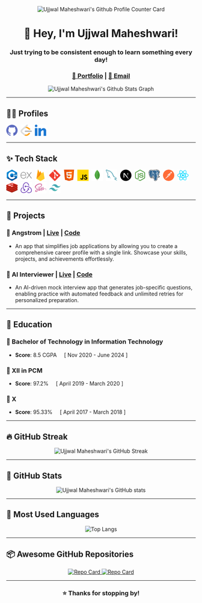 <!-- Basic Customization Required -->

<div align="center">

![Ujjwal Maheshwari's Github Profile Counter Card](https://profile-counter.glitch.me/ujjwal2327/count.svg)

<!-- Choose one heading style -->
<!-- Option 1: Fast & simple text -->
# 👋 Hey, I'm Ujjwal Maheshwari!

<!-- Option 2: Slower, but with typing animation -->
<!-- ![Intro](https://readme-typing-svg.herokuapp.com/?font=Righteous&size=35&center=true&vCenter=true&duration=4000&lines=Hi+There!+👋;+I'm+Ujjwal+Maheshwari!) -->

### Just trying to be consistent enough to learn something every day!

### [🔗 Portfolio](https://angstrom.vercel.app/users/ujjwal) | [📧 Email](mailto:ujjwal2327@gmail.com)

![Ujjwal Maheshwari's Github Stats Graph](https://github-readme-activity-graph-mnex.vercel.app/graph?username=ujjwal&bg_color=transparent&color=00b8b5&line=eb008b&point=FFFFFF&area=true&hide_border=true&hide_title=true)

</div>


---  


## 🧑‍💻 Profiles
<!-- Multiple profile icons with links
[<img src="profile_icon" alt="profile_name" width="30" height="30" title="profile_name" />](user_profile_link)&nbsp;
-->

[<img src="https://raw.githubusercontent.com/Ujjwal2327/Angstrom/da96fda64c782c14cb885150a13f35ade31d37be/public/icons/profiles/github.svg" alt="GitHub" width="30" height="30" title="GitHub" />](https://github.com/ujjwal2327)&nbsp;
[<img src="https://raw.githubusercontent.com/Ujjwal2327/Angstrom/da96fda64c782c14cb885150a13f35ade31d37be/public/icons/profiles/leetcode.svg" alt="LeetCode" width="30" height="30" title="LeetCode" />](https://leetcode.com/ujjwal2327)&nbsp;
[<img src="https://raw.githubusercontent.com/Ujjwal2327/Angstrom/da96fda64c782c14cb885150a13f35ade31d37be/public/icons/profiles/linkedin.svg" alt="LinkedIn" width="30" height="30" title="LinkedIn" />](https://www.linkedin.com/in/ujjwal2327)&nbsp;


---  


## ✨ Tech Stack
<!-- Multiple skill icons
<img src="skill_icon" alt="skill_name" width="30" height="30" title="skill_name" />&nbsp;
-->

<img src="https://raw.githubusercontent.com/Ujjwal2327/Angstrom/da96fda64c782c14cb885150a13f35ade31d37be/public/icons/categorizedSkills/language/c++.svg" alt="c++" width="30" height="30" title="c++" />&nbsp;
<img src="https://raw.githubusercontent.com/Ujjwal2327/Angstrom/da96fda64c782c14cb885150a13f35ade31d37be/public/icons/categorizedSkills/backend_dev/express.svg" alt="express" width="30" height="30" title="express" />&nbsp;
<img src="https://raw.githubusercontent.com/Ujjwal2327/Angstrom/da96fda64c782c14cb885150a13f35ade31d37be/public/icons/categorizedSkills/baas/firebase.svg" alt="firebase" width="30" height="30" title="firebase" />&nbsp;
<img src="https://raw.githubusercontent.com/Ujjwal2327/Angstrom/da96fda64c782c14cb885150a13f35ade31d37be/public/icons/categorizedSkills/other/git.svg" alt="git" width="30" height="30" title="git" />&nbsp;
<img src="https://raw.githubusercontent.com/Ujjwal2327/Angstrom/da96fda64c782c14cb885150a13f35ade31d37be/public/icons/categorizedSkills/frontend_dev/html.svg" alt="html" width="30" height="30" title="html" />&nbsp;
<img src="https://raw.githubusercontent.com/Ujjwal2327/Angstrom/da96fda64c782c14cb885150a13f35ade31d37be/public/icons/categorizedSkills/language/javascript.svg" alt="javascript" width="30" height="30" title="javascript" />&nbsp;
<img src="https://raw.githubusercontent.com/Ujjwal2327/Angstrom/da96fda64c782c14cb885150a13f35ade31d37be/public/icons/categorizedSkills/database/mongodb.svg" alt="mongodb" width="30" height="30" title="mongodb" />&nbsp;
<img src="https://raw.githubusercontent.com/Ujjwal2327/Angstrom/da96fda64c782c14cb885150a13f35ade31d37be/public/icons/categorizedSkills/database/mysql.svg" alt="mysql" width="30" height="30" title="mysql" />&nbsp;
<img src="https://raw.githubusercontent.com/Ujjwal2327/Angstrom/da96fda64c782c14cb885150a13f35ade31d37be/public/icons/categorizedSkills/static_site_generator/nextjs.svg" alt="nextjs" width="30" height="30" title="nextjs" />&nbsp;
<img src="https://raw.githubusercontent.com/Ujjwal2327/Angstrom/da96fda64c782c14cb885150a13f35ade31d37be/public/icons/categorizedSkills/backend_dev/nodejs.svg" alt="nodejs" width="30" height="30" title="nodejs" />&nbsp;
<img src="https://raw.githubusercontent.com/Ujjwal2327/Angstrom/da96fda64c782c14cb885150a13f35ade31d37be/public/icons/categorizedSkills/database/postgresql.svg" alt="postgresql" width="30" height="30" title="postgresql" />&nbsp;
<img src="https://raw.githubusercontent.com/Ujjwal2327/Angstrom/da96fda64c782c14cb885150a13f35ade31d37be/public/icons/categorizedSkills/software/postman.svg" alt="postman" width="30" height="30" title="postman" />&nbsp;
<img src="https://raw.githubusercontent.com/Ujjwal2327/Angstrom/da96fda64c782c14cb885150a13f35ade31d37be/public/icons/categorizedSkills/frontend_dev/react.svg" alt="react" width="30" height="30" title="react" />&nbsp;
<img src="https://raw.githubusercontent.com/Ujjwal2327/Angstrom/da96fda64c782c14cb885150a13f35ade31d37be/public/icons/categorizedSkills/database/redis.svg" alt="redis" width="30" height="30" title="redis" />&nbsp;
<img src="https://raw.githubusercontent.com/Ujjwal2327/Angstrom/da96fda64c782c14cb885150a13f35ade31d37be/public/icons/categorizedSkills/frontend_dev/redux.svg" alt="redux" width="30" height="30" title="redux" />&nbsp;
<img src="https://raw.githubusercontent.com/Ujjwal2327/Angstrom/da96fda64c782c14cb885150a13f35ade31d37be/public/icons/categorizedSkills/frontend_dev/sass.svg" alt="sass" width="30" height="30" title="sass" />&nbsp;
<img src="https://raw.githubusercontent.com/Ujjwal2327/Angstrom/da96fda64c782c14cb885150a13f35ade31d37be/public/icons/categorizedSkills/frontend_dev/tailwind.svg" alt="tailwind" width="30" height="30" title="tailwind" />&nbsp;


---  


## 📁 Projects
### 🌟 Angstrom | [Live](https://angstrom.vercel.app/) | [Code](https://github.com/Ujjwal2327/Angstrom)
- An app that simplifies job applications by allowing you to create a comprehensive career profile with a single link. Showcase your skills, projects, and achievements effortlessly.

### 🌟 AI Interviewer | [Live](https://ai-interviewer-ten.vercel.app/) | [Code](https://github.com/Ujjwal2327/AI-Interviewer)
- An AI-driven mock interview app that generates job-specific questions, enabling practice with automated feedback and unlimited retries for personalized preparation.


---  


## 🏫 Education
### 🌟 Bachelor of Technology in Information Technology
- **Score**: 8.5 CGPA &nbsp;&nbsp;&nbsp; [ Nov 2020 - June 2024 ]

### 🌟 XII in PCM
- **Score**: 97.2% &nbsp;&nbsp;&nbsp; [ April 2019 - March 2020 ]

### 🌟 X
- **Score**: 95.33% &nbsp;&nbsp;&nbsp; [ April 2017 - March 2018 ]


---  


## 🔥 GitHub Streak  
<!--  ![Ujjwal Maheshwari's GitHub Streak](img_link)  -->

<div align="center">

![Ujjwal Maheshwari's GitHub Streak](https://streak-stats.demolab.com?user=ujjwal2327&theme=transparent)

</div>


---  


## 🚀 GitHub Stats
<!-- Configuration options for GitHub stats card:
  - &theme=transparent (or other available themes)
  - &show_icons=true (display icons)
  - &rank_icon=github / percentile (choose rank icon style)
  - &hide=contribs,prs,issues (hide specific stats, comma-separated)
  - &show=reviews,discussions_started,discussions_answered,prs_merged,prs_merged_percentage (show specific stats)
-->

<div align="center">

![Ujjwal Maheshwari's GitHub stats](https://github-readme-stats.vercel.app/api?username=ujjwal2327&theme=transparent&show_icons=true&hide=contribs,prs&rank_icon=github)

</div>


---  


## 🧠 Most Used Languages
<!-- Configuration options for Most Used Languages card:
  - &theme=transparent (or other available themes)
  - &hide_progress=true (hide progress bars)
  - &layout=compact / donut / donut-vertical / pie (choose layout style)
  - &langs_count=1 to 20 (number of languages to display)
-->

<div align="center">

![Top Langs](https://github-readme-stats.vercel.app/api/top-langs/?username=ujjwal2327&theme=transparent&hide_progress=true)

</div>


---  


## 📦 Awesome GitHub Repositories
<!-- Configuration options for GitHub Repo card:
  - &theme=transparent (or other available themes)
  - &repo=<repo_name> (specify the repository name)
-->

<!--
  <a href="repo_link">
    <img src="img_link" alt="Repo Card">
  </a>
-->

<div align="center">

<a href="https://github.com/ujjwal2327/Angstrom">
  <img src="https://github-readme-stats.vercel.app/api/pin/?username=ujjwal2327&theme=transparent&repo=Angstrom" alt="Repo Card">
</a>
<a href="https://github.com/ujjwal2327/DSA-SUPREME">
  <img src="https://github-readme-stats.vercel.app/api/pin/?username=ujjwal2327&theme=transparent&repo=DSA-SUPREME" alt="Repo Card">
</a>

</div>


---  


<div align="center">

### ⭐️ Thanks for stopping by!

</div>
